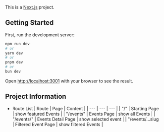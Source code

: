 This is a [Next.js](https://nextjs.org/) project.

## Getting Started

First, run the development server:

```bash
npm run dev
# or
yarn dev
# or
pnpm dev
# or
bun dev
```

Open [http://localhost:3001](http://localhost:3001) with your browser to see the result.

## Project Information

- Route List
  | Route | Page | Content |
  | --- | --- | --- |
  | "/" | Starting Page | show featured Events |
  | "/events" | Events Page | show all Events |
  | "/events/<some-id>" | Events Detail Page | show selected event |
  | "/events/...slug | Filtered Event Page | show filtered Events |
